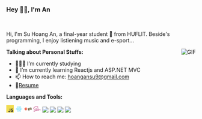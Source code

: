### Hey 👋🏽, I'm An

<br/>

Hi, I'm Su Hoang An, a final-year student 🚀 from HUFLIT. Beside's programming, I enjoy listiening music and e-sport...
  
  <img  align="right" alt="GIF" src="https://media.giphy.com/media/836HiJc7pgzy8iNXCn/giphy.gif" />
 
  
**Talking about Personal Stuffs:**

- 👨🏽‍💻 I’m currently studying
- 🌱 I’m currently learning Reactjs and ASP.NET MVC
- 📫 How to reach me: hoangansu9@gmail.com
- 📝[Resume](https://drive.google.com/file/d/1J6pblTGJ8fp8QDGOB4LDFKzCBFLgkIgo/view?usp=sharing)

**Languages and Tools:**  

<code><img height="20" src="https://raw.githubusercontent.com/github/explore/80688e429a7d4ef2fca1e82350fe8e3517d3494d/topics/javascript/javascript.png"></code>
<code><img height="20" src="https://raw.githubusercontent.com/github/explore/80688e429a7d4ef2fca1e82350fe8e3517d3494d/topics/react/react.png"></code>
<code><img height="20" src="https://raw.githubusercontent.com/github/explore/80688e429a7d4ef2fca1e82350fe8e3517d3494d/topics/git/git.png"></code>
<code><img height="20" src="https://raw.githubusercontent.com/github/explore/80688e429a7d4ef2fca1e82350fe8e3517d3494d/topics/sass/sass.png"></code>
<code><img height="20" src="https://simpleicons.org/icons/visualstudiocode.svg"></code>
<code><img height="20" src="https://img.shields.io/badge/html5%20-%23E34F26.svg?&style=for-the-badge&logo=html5&logoColor=white"></code>
<code><img height="20" src="https://img.shields.io/badge/css3%20-%231572B6.svg?&style=for-the-badge&logo=css3&logoColor=white"></code>
<code><img height="20" src="https://img.shields.io/badge/c%23%20-%23239120.svg?&style=for-the-badge&logo=c-sharp&logoColor=white"></code>
